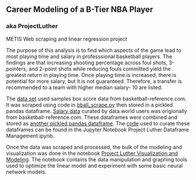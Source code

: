 ## Career Modeling of a B-Tier NBA Player
### aka ProjectLuther
METIS Web scraping and linear regression project

The purpose of this analysis is to find which aspects of the game lead to most playing time and salary in professsional basketball players. The findings are that increasing shooting percentage across foul shots, 3-pointers, and 2-point shots while reducing fouls committed yield the greatest return in playing time. Once playing time is increased, there is potential for more salary, but it is not guaranteed.  Therefore, a transfer is recommended to a team with higher median salary- 10 are listed.

The [data set](https://github.com/aaronfrederick/B-Tier-Basketball-Career-Modeling/blob/master/master_df.pkl) used samples box score data from basketball-reference.com. It was scraped using code in [bball_scrape.py](https://github.com/aaronfrederick/B-Tier-Basketball-Career-Modeling/blob/master/bball_scrape.py) then stored in a pickled pandas dataframe. [Salary data](https://github.com/aaronfrederick/B-Tier-Basketball-Career-Modeling/blob/master/nba_salaries_1990_to_2018.csv) curated by data.world users was origionally from basketball-reference.com. These dataframes were combined and stored as [another pickled pandas dataframe](https://github.com/aaronfrederick/B-Tier-Basketball-Career-Modeling/blob/master/merged_df.pkl). The [code](https://github.com/aaronfrederick/B-Tier-Basketball-Career-Modeling/blob/master/Project%20Luther%20Dataframe%20Management.ipynb) used to curate these dataframes can be found in the Jupyter Notebook Project Luther Dataframe Management.ipynb.

Once the data was scraped and processed, the bulk of the modeling and visualization was done in the notebook [Project Luther Visualization and Modeling](https://github.com/aaronfrederick/B-Tier-Basketball-Career-Modeling/blob/master/Project%20Luther%20Visualization%20and%20Modeling.ipynb). The notebook contains the data manipulation and graphing tools used to optimize the linear model and experiment with some basic neural network models.




